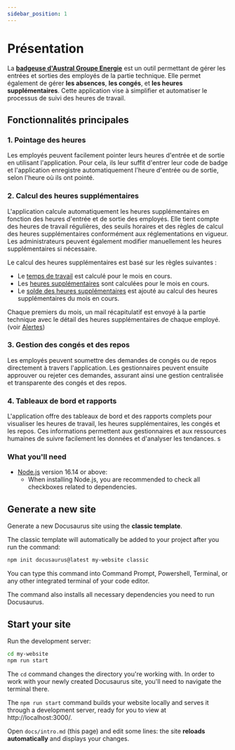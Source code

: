 ```yaml
---
sidebar_position: 1
---
```


# Présentation

La **[badgeuse d'Austral Groupe Energie](https://badge-australenergie.netlify.app/)** est un outil permettant de gérer les entrées et sorties des employés de la partie technique. Elle permet également de gérer **les absences**, **les congés**, et **les heures supplémentaires**. Cette application vise à simplifier et automatiser le processus de suivi des heures de travail.

## Fonctionnalités principales

### 1. Pointage des heures
Les employés peuvent facilement pointer leurs heures d'entrée et de sortie en utilisant l'application. Pour cela, ils leur suffit d'entrer leur code de badge et l'application enregistre automatiquement l'heure d'entrée ou de sortie, selon l'heure où ils ont pointé.

### 2. Calcul des heures supplémentaires
L'application calcule automatiquement les heures supplémentaires en fonction des heures d'entrée et de sortie des employés. Elle tient compte des heures de travail régulières, des seuils horaires et des règles de calcul des heures supplémentaires conformément aux réglementations en vigueur. Les administrateurs peuvent également modifier manuellement les heures supplémentaires si nécessaire.

Le calcul des heures supplémentaires est basé sur les règles suivantes :

- Le [temps de travail](calculs/temps-de-travail) est calculé pour le mois en cours.
- Les [heures supplémentaires](calculs/heures-sup) sont calculées pour le mois en cours.
- Le [solde des heures supplémentaires](calculs/solde) est ajouté au calcul des heures supplémentaires du mois en cours.

Chaque premiers du mois, un mail récapitulatif est envoyé à la partie technique avec le détail des heures supplémentaires de chaque employé. (voir [Alertes](category/alertes))

### 3. Gestion des congés et des repos
Les employés peuvent soumettre des demandes de congés ou de repos directement à travers l'application. Les gestionnaires peuvent ensuite approuver ou rejeter ces demandes, assurant ainsi une gestion centralisée et transparente des congés et des repos.

### 4. Tableaux de bord et rapports
L'application offre des tableaux de bord et des rapports complets pour visualiser les heures de travail, les heures supplémentaires, les congés et les repos. Ces informations permettent aux gestionnaires et aux ressources humaines de suivre facilement les données et d'analyser les tendances.
s

### What you'll need

- [Node.js](https://nodejs.org/en/download/) version 16.14 or above:
  - When installing Node.js, you are recommended to check all checkboxes related to dependencies.

## Generate a new site

Generate a new Docusaurus site using the **classic template**.

The classic template will automatically be added to your project after you run the command:

```bash
npm init docusaurus@latest my-website classic
```

You can type this command into Command Prompt, Powershell, Terminal, or any other integrated terminal of your code editor.

The command also installs all necessary dependencies you need to run Docusaurus.

## Start your site

Run the development server:

```bash
cd my-website
npm run start
```

The `cd` command changes the directory you're working with. In order to work with your newly created Docusaurus site, you'll need to navigate the terminal there.

The `npm run start` command builds your website locally and serves it through a development server, ready for you to view at http://localhost:3000/.

Open `docs/intro.md` (this page) and edit some lines: the site **reloads automatically** and displays your changes.
